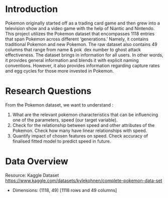 # Introduction
Pokemon originally started off as a trading card game and then grew into a
television show and a video game with the help of Niantic and Nintendo. This project
utilizes the Pokemon dataset that encompasses 1118 entries that span Pokemon
across different ‘generations.’ Namely, it contains traditional Pokemon and new
Pokemon. The raw dataset also contains 49 columns that range from name &
pok dex number to ghost attack effectiveness. The dataset brings in information for
all users. In other words, it provides general information and blends it with explicit
naming conventions. However, it also provides information regarding capture rates
and egg cycles for those more invested in Pokemon.

# Research Questions
From the Pokemon dataset, we want to understand :
1. What are the relevant pokemon characteristics that can be influencing one of
the parameters, speed (our target variable).
2. Check for the relationship between speed and other attributes of the
Pokemon. Check how many have linear relationships with speed.
3. Quantify impact of chosen features on speed. Check accuracy of finalised
fitted model to predict speed in future.

# Data Overview
Resource: Kaggle Dataset  <a> https://www.kaggle.com/datasets/kylekohnen/complete-pokemon-data-set </a>
- Dimensions: (1118, 49) [1118 rows and 49 columns]
